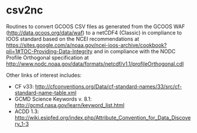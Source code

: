 # csv2nc
Routines to convert GCOOS CSV files as generated from the GCOOS WAF (http://data.gcoos.org/data/waf) to a netCDF4 (Classic) in compliance to IOOS standard based on the NCEI recommendations at https://sites.google.com/a/noaa.gov/ncei-ioos-archive/cookbook?pli=1#TOC-Providing-Data-Integrity and in compliance with the NODC Profile Orthogonal specification at http://www.nodc.noaa.gov/data/formats/netcdf/v1.1/profileOrthogonal.cdl

Other links of interest includes:

* CF v33: http://cfconventions.org/Data/cf-standard-names/33/src/cf-standard-name-table.xml
* GCMD Science Keywords v. 8.1: http://gcmd.nasa.gov/learn/keyword_list.html
* ACDD 1.3: http://wiki.esipfed.org/index.php/Attribute_Convention_for_Data_Discovery_1-3

